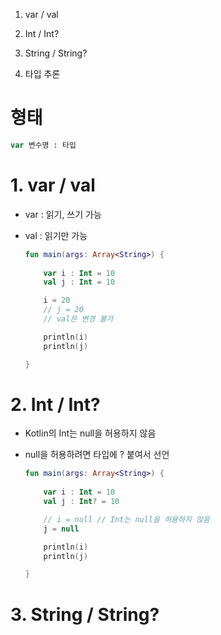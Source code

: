 1. var / val

2. Int / Int?

3. String / String?

4. 타입 추론



# 형태

```kotlin
var 변수명 : 타입
```



# 1. var / val

- var : 읽기, 쓰기 가능

- val : 읽기만 가능
  
  ```kotlin
  fun main(args: Array<String>) {
      
      var i : Int = 10
      val j : Int = 10
  
      i = 20
      // j = 20
      // val은 변경 불가
  
      println(i)
      println(j)
  
  }
  ```

# 2. Int / Int?

- Kotlin의 Int는 null을 허용하지 않음

- null을 허용하려면 타입에 ? 붙여서 선언
  
  ```kotlin
  fun main(args: Array<String>) {
      
      var i : Int = 10
      val j : Int? = 10
  
      // i = null // Int는 null을 허용하지 않음
      j = null
  
      println(i)
      println(j)
  
  }
  ```

# 3. String / String?
